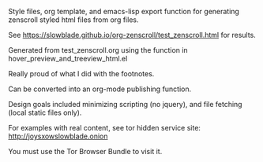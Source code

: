 Style files, org template, and emacs-lisp export function for generating
zenscroll styled html files from org files.

See https://slowblade.github.io/org-zenscroll/test_zenscroll.html for
results.

Generated from test_zenscroll.org using the function in
hover_preview_and_treeview_html.el

Really proud of what I did with the footnotes.

Can be converted into an org-mode publishing function.

Design goals included minimizing scripting (no jquery), and file fetching
(local static files only).

For examples with real content, see tor hidden service site:
http://joysxowslowblade.onion

You must use the Tor Browser Bundle to visit it.
